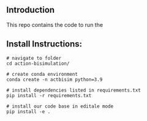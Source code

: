 ## Introduction
This repo contains the code to run the

## Install Instructions:

	# navigate to folder
	cd action-bisimulation/

	# create conda environment
	conda create -n actbisim python=3.9

	# install dependencies listed in requirements.txt
	pip install -r requirements.txt

	# install our code base in editale mode
	pip install -e .


<!-- - conda install pytorch torchvision torchaudio pytorch-cuda=11.8 -c pytorch -c nvidia
- conda install -c conda-forge gym
- conda install -c conda-forge matplotlib
- conda install -c conda-forge tqdm
- conda install -c conda-forge h5py
- conda install -c anaconda pyyaml
- pip install -e .
- pip install tianshou
- cd nav2d_representation/nav2d_gymnasium
- pip install -e . -->
